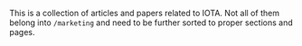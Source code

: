 <!-- TITLE: Articles & Papers -->
<!-- SUBTITLE: related to IOTA and the Tangle -->

This is a collection of articles and papers related to IOTA. Not all of them belong into `/marketing` and need to be further sorted to proper sections and pages.